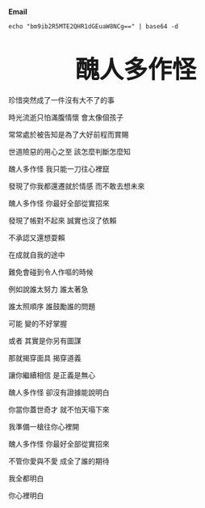 **Email**

```
echo "bm9ib2R5MTE2QHR1dGEuaW8NCg==" | base64 -d
```

# <div align='center' ><font size='80'>醜人多作怪</font></div>

珍惜突然成了一件沒有大不了的事

時光流逝只怕滿腹情懷 會太像個孩子

常常處於被告知是為了大好前程而賞賜

世道險惡的用心之至 該怎麼判斷怎麼知


醜人多作怪 我只能一刀往心裡竄

發現了你我都還遷就於情感 而不敢去想未來

醜人多作怪 你最好全部從實招來

發現了帳對不起來 誠實也沒了依賴

不承認又還想耍賴


在成就自我的途中

難免會碰到令人作嘔的時候

例如說誰太努力 誰太著急

誰太照順序 誰鼓勵誰的問題

可能 變的不好掌握

或者 其實是你另有圖謀

那就揭穿面具 揭穿道義

讓你繼續相信 是正義是無心


醜人多作怪 卻沒有證據能說明白

你當你蓋世奇才 就不怕天塌下來

我準備一槍往你心裡開

醜人多作怪 你最好全部從實招來

不管你愛與不愛 成全了誰的期待

我全都明白


你心裡明白

